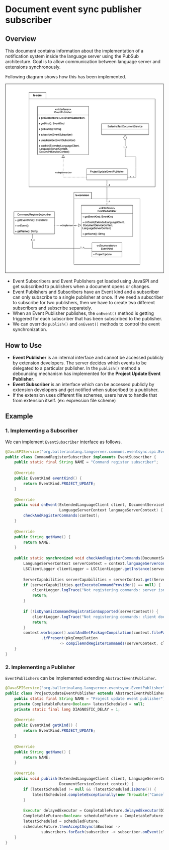 # Document event sync publisher subscriber

## Overview

This document contains information about the implementation of a notification system inside the language server using the 
PubSub architecture. Goal is to allow communication between language server and extensions synchronously.

Following diagram shows how this has been implemented. 

![alt text](../images/language-server/001-DocumentEventPubSub-class-diagram.png)

- Event Subscribers and Event Publishers get loaded using JavaSPI and get subscribed to publishers when a document 
opens or changes.
- Event Publishers and Subscribers have an Event kind and a subscriber can only subscribe to a single publisher at once.
If we need a subscriber to subscribe for two publishers, then we have to create two different subscribers and subscribe
separately.
- When an Event Publisher publishes, the `onEvent()` method is getting triggered for each subscriber that has been
subscribed to the publisher.
- We can override `publish()` and `onEvent()` methods to control the event synchronization.
  

## How to Use

- **Event Publisher** is an internal interface and cannot be accessed publicly by extension developers. The server 
decides which events to be delegated to a particular publisher. In the `publish()` method a debouncing mechanism has 
implemented for the **Project Update Event Publisher**.
- **Event Subscriber** is an interface which can be accessed publicly by extension developers and get notified when 
subscribed to a publisher.
- If the extension uses different file schemes, users have to handle that from extension itself.
  (ex: expression file scheme)

## Example

### 1. Implementing a Subscriber

We can implement `EventSubscriber` interface as follows.

```java
@JavaSPIService("org.ballerinalang.langserver.commons.eventsync.spi.EventSubscriber")
public class CommandRegisterSubscriber implements EventSubscriber {
    public static final String NAME = "Command register subscriber";

    @Override
    public EventKind eventKind() {
        return EventKind.PROJECT_UPDATE;
    }
    
    @Override
    public void onEvent(ExtendedLanguageClient client, DocumentServiceContext context,
                        LanguageServerContext languageServerContext) {
        checkAndRegisterCommands(context);
    }

    @Override
    public String getName() {
        return NAME;
    }
    
    public static synchronized void checkAndRegisterCommands(DocumentServiceContext context) {
        LanguageServerContext serverContext = context.languageServercontext();
        LSClientLogger clientLogger = LSClientLogger.getInstance(serverContext);

        ServerCapabilities serverCapabilities = serverContext.get(ServerCapabilities.class);
        if (serverCapabilities.getExecuteCommandProvider() == null) {
            clientLogger.logTrace("Not registering commands: server isn't a execute commands provider");
            return;
        }

        if (!isDynamicCommandRegistrationSupported(serverContext)) {
            clientLogger.logTrace("Not registering commands: client doesn't support dynamic commands registration");
            return;
        }
        context.workspace().waitAndGetPackageCompilation(context.filePath())
                .ifPresent(pkgCompilation 
                        -> compileAndRegisterCommands(serverContext, clientLogger, serverCapabilities, pkgCompilation));
    }
}
```
### 2. Implementing a Publisher

`EventPublishers` can be implemented extending `AbstractEventPublisher`.

```java
@JavaSPIService("org.ballerinalang.langserver.eventsync.EventPublisher")
public class ProjectUpdateEventPublisher extends AbstractEventPublisher {
    public static final String NAME = "Project update event publisher";
    private CompletableFuture<Boolean> latestScheduled = null;
    private static final long DIAGNOSTIC_DELAY = 1;
    
    @Override
    public EventKind getKind() {
        return EventKind.PROJECT_UPDATE;
    }

    @Override
    public String getName() {
        return NAME;
    }

    @Override
    public void publish(ExtendedLanguageClient client, LanguageServerContext serverContext,
                        DocumentServiceContext context) {
        if (latestScheduled != null && !latestScheduled.isDone()) {
            latestScheduled.completeExceptionally(new Throwable("Cancelled project update event publisher"));
        }

        Executor delayedExecutor = CompletableFuture.delayedExecutor(DIAGNOSTIC_DELAY, TimeUnit.SECONDS);
        CompletableFuture<Boolean> scheduledFuture = CompletableFuture.supplyAsync(() -> true, delayedExecutor);
        latestScheduled = scheduledFuture;
        scheduledFuture.thenAcceptAsync(aBoolean -> 
                subscribers.forEach(subscriber -> subscriber.onEvent(client, context, serverContext)));
    }
}
```